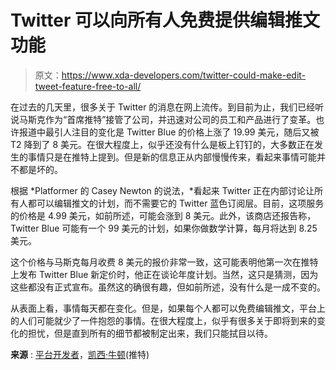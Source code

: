 # Twitter 可以向所有人免费提供编辑推文功能

> 原文：<https://www.xda-developers.com/twitter-could-make-edit-tweet-feature-free-to-all/>

在过去的几天里，很多关于 Twitter 的消息在网上流传。到目前为止，我们已经听说马斯克作为“首席推特”接管了公司，并迅速对公司的员工和产品进行了变革。也许报道中最引人注目的变化是 Twitter Blue 的价格上涨了 19.99 美元，随后又被 T2 降到了 8 美元。在很大程度上，似乎还没有什么是板上钉钉的，大多数正在发生的事情只是在推特上提到。但是新的信息正从内部慢慢传来，看起来事情可能并不都是坏的。

根据 *Platformer 的 Casey Newton 的说法，*看起来 Twitter 正在内部讨论让所有人都可以编辑推文的计划，而不需要它的 Twitter 蓝色订阅层。目前，这项服务的价格是 4.99 美元，如前所述，可能会涨到 8 美元。此外，该商店还报告称，Twitter Blue 可能有一个 99 美元的计划，如果你做数学计算，每月将达到 8.25 美元。

这个价格与马斯克每月收费 8 美元的报价非常一致，这可能表明他第一次在推特上发布 Twitter Blue 新定价时，他正在谈论年度计划。当然，这只是猜测，因为这些都没有正式宣布。虽然这的确很有趣，但如前所述，没有什么是一成不变的。

从表面上看，事情每天都在变化。但是，如果每个人都可以免费编辑推文，平台上的人们可能就少了一件抱怨的事情。在很大程度上，似乎有很多关于即将到来的变化的担忧，但是直到所有的细节都被制定出来，我们只能拭目以待。

**来源** : [平台开发者](https://www.platformer.news/p/twitters-regime-change)，[凯西·牛顿](https://twitter.com/CaseyNewton/status/1587588711898021889)(推特)